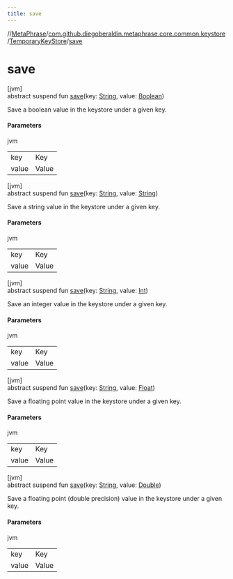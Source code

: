 ```yaml
---
title: save
---
```

//[MetaPhrase](../../../index.html)/[com.github.diegoberaldin.metaphrase.core.common.keystore](../index.html)/[TemporaryKeyStore](index.html)/[save](save.html)



# save



[jvm]\
abstract suspend fun [save](save.html)(key: [String](https://kotlinlang.org/api/latest/jvm/stdlib/kotlin/-string/index.html), value: [Boolean](https://kotlinlang.org/api/latest/jvm/stdlib/kotlin/-boolean/index.html))



Save a boolean value in the keystore under a given key.



#### Parameters


jvm

| | |
|---|---|
| key | Key |
| value | Value |





[jvm]\
abstract suspend fun [save](save.html)(key: [String](https://kotlinlang.org/api/latest/jvm/stdlib/kotlin/-string/index.html), value: [String](https://kotlinlang.org/api/latest/jvm/stdlib/kotlin/-string/index.html))



Save a string value in the keystore under a given key.



#### Parameters


jvm

| | |
|---|---|
| key | Key |
| value | Value |





[jvm]\
abstract suspend fun [save](save.html)(key: [String](https://kotlinlang.org/api/latest/jvm/stdlib/kotlin/-string/index.html), value: [Int](https://kotlinlang.org/api/latest/jvm/stdlib/kotlin/-int/index.html))



Save an integer value in the keystore under a given key.



#### Parameters


jvm

| | |
|---|---|
| key | Key |
| value | Value |





[jvm]\
abstract suspend fun [save](save.html)(key: [String](https://kotlinlang.org/api/latest/jvm/stdlib/kotlin/-string/index.html), value: [Float](https://kotlinlang.org/api/latest/jvm/stdlib/kotlin/-float/index.html))



Save a floating point value in the keystore under a given key.



#### Parameters


jvm

| | |
|---|---|
| key | Key |
| value | Value |





[jvm]\
abstract suspend fun [save](save.html)(key: [String](https://kotlinlang.org/api/latest/jvm/stdlib/kotlin/-string/index.html), value: [Double](https://kotlinlang.org/api/latest/jvm/stdlib/kotlin/-double/index.html))



Save a floating point (double precision) value in the keystore under a given key.



#### Parameters


jvm

| | |
|---|---|
| key | Key |
| value | Value |




